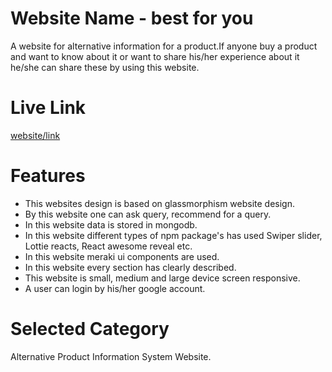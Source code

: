 
# Website Name - best for you

A website for alternative information for a product.If anyone buy a product and want to know about it or want to share his/her experience about it he/she can share these by using this website.


# Live Link

[website/link](https://best-for-you-2df59.web.app)

# Features

- This websites design is based on glassmorphism website design.
- By this website one can ask query, recommend for a query.
- In this website data is stored in mongodb. 
- In this website different types of npm package's  has used Swiper slider, Lottie reacts, React awesome reveal etc.
- In this website meraki ui components are used.
- In this website every section has clearly described.
- This website is small, medium and large device screen responsive.
- A user can login by his/her google account.


# Selected Category

Alternative Product Information System Website.







